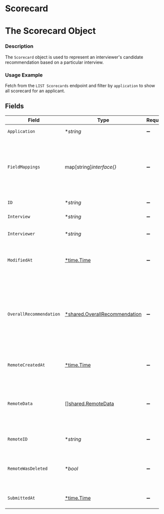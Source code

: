 # Scorecard

# The Scorecard Object
### Description
The `Scorecard` object is used to represent an interviewer's candidate recommendation based on a particular interview.
### Usage Example
Fetch from the `LIST Scorecards` endpoint and filter by `application` to show all scorecard for an applicant.


## Fields

| Field                                                                                                                                                   | Type                                                                                                                                                    | Required                                                                                                                                                | Description                                                                                                                                             | Example                                                                                                                                                 |
| ------------------------------------------------------------------------------------------------------------------------------------------------------- | ------------------------------------------------------------------------------------------------------------------------------------------------------- | ------------------------------------------------------------------------------------------------------------------------------------------------------- | ------------------------------------------------------------------------------------------------------------------------------------------------------- | ------------------------------------------------------------------------------------------------------------------------------------------------------- |
| `Application`                                                                                                                                           | **string*                                                                                                                                               | :heavy_minus_sign:                                                                                                                                      | The application being scored.                                                                                                                           | 2872ba14-4084-492b-be96-e5eee6fc33ef                                                                                                                    |
| `FieldMappings`                                                                                                                                         | map[string]*interface{}*                                                                                                                                | :heavy_minus_sign:                                                                                                                                      | N/A                                                                                                                                                     | {<br/>"organization_defined_targets": {<br/>"custom_key": "custom_value"<br/>},<br/>"linked_account_defined_targets": {<br/>"custom_key": "custom_value"<br/>}<br/>} |
| `ID`                                                                                                                                                    | **string*                                                                                                                                               | :heavy_minus_sign:                                                                                                                                      | N/A                                                                                                                                                     | 3eab2f17-eeb1-450d-97f0-029d8be1e06f                                                                                                                    |
| `Interview`                                                                                                                                             | **string*                                                                                                                                               | :heavy_minus_sign:                                                                                                                                      | The interview being scored.                                                                                                                             | 52bf9b5e-0beb-4f6f-8a72-cd4dca7ca633                                                                                                                    |
| `Interviewer`                                                                                                                                           | **string*                                                                                                                                               | :heavy_minus_sign:                                                                                                                                      | The interviewer doing the scoring.                                                                                                                      | bbb519a3-246e-4b95-b6b3-dba16107ba6b                                                                                                                    |
| `ModifiedAt`                                                                                                                                            | [*time.Time](https://pkg.go.dev/time#Time)                                                                                                              | :heavy_minus_sign:                                                                                                                                      | This is the datetime that this object was last updated by Merge                                                                                         | 2021-10-16T00:00:00Z                                                                                                                                    |
| `OverallRecommendation`                                                                                                                                 | [*shared.OverallRecommendation](../../../pkg/models/shared/overallrecommendation.md)                                                                    | :heavy_minus_sign:                                                                                                                                      | The inteviewer's recommendation.<br/><br/>* `DEFINITELY_NO` - DEFINITELY_NO<br/>* `NO` - NO<br/>* `YES` - YES<br/>* `STRONG_YES` - STRONG_YES<br/>* `NO_DECISION` - NO_DECISION | STRONG_YES                                                                                                                                              |
| `RemoteCreatedAt`                                                                                                                                       | [*time.Time](https://pkg.go.dev/time#Time)                                                                                                              | :heavy_minus_sign:                                                                                                                                      | When the third party's scorecard was created.                                                                                                           | 2021-10-15T00:00:00Z                                                                                                                                    |
| `RemoteData`                                                                                                                                            | [][shared.RemoteData](../../../pkg/models/shared/remotedata.md)                                                                                         | :heavy_minus_sign:                                                                                                                                      | N/A                                                                                                                                                     | [<br/>{<br/>"path": "/ratings",<br/>"data": [<br/>"Varies by platform"<br/>]<br/>}<br/>]                                                                |
| `RemoteID`                                                                                                                                              | **string*                                                                                                                                               | :heavy_minus_sign:                                                                                                                                      | The third-party API ID of the matching object.                                                                                                          | 22234                                                                                                                                                   |
| `RemoteWasDeleted`                                                                                                                                      | **bool*                                                                                                                                                 | :heavy_minus_sign:                                                                                                                                      | Indicates whether or not this object has been deleted by third party webhooks.                                                                          |                                                                                                                                                         |
| `SubmittedAt`                                                                                                                                           | [*time.Time](https://pkg.go.dev/time#Time)                                                                                                              | :heavy_minus_sign:                                                                                                                                      | When the scorecard was submitted.                                                                                                                       | 2021-10-15T00:00:00Z                                                                                                                                    |